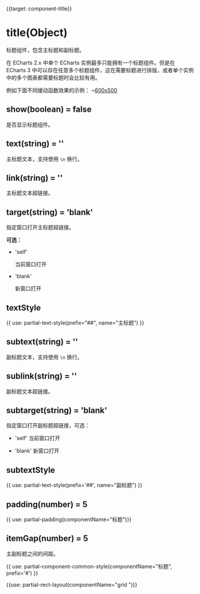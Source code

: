 
{{target: component-title}}

# title(Object)

标题组件，包含主标题和副标题。

在 ECharts 2.x 中单个 ECharts 实例最多只能拥有一个标题组件。但是在 ECharts 3 中可以存在任意多个标题组件，这在需要标题进行排版，或者单个实例中的多个图表都需要标题时会比较有用。

例如下面不同缓动函数效果的示例：
~[600x500](${galleryViewPath}line-easing&edit=1&reset=1)

## show(boolean) = false

是否显示标题组件。

## text(string) = ''

主标题文本，支持使用 `\n` 换行。

## link(string) = ''

主标题文本超链接。

## target(string) = 'blank'

指定窗口打开主标题超链接。

**可选：**

+ 'self'

    当前窗口打开

+ 'blank'

    新窗口打开

## textStyle

{{ use: partial-text-style(prefix="##", name="主标题") }}

## subtext(string) = ''

副标题文本，支持使用 `\n` 换行。


## sublink(string) = ''

副标题文本超链接。


## subtarget(string) = 'blank'

指定窗口打开副标题超链接，可选：

+ 'self' 当前窗口打开

+ 'blank' 新窗口打开

## subtextStyle

{{ use: partial-text-style(prefix='##', name="副标题") }}

## padding(number) = 5

{{ use: partial-padding(componentName="标题")}}

## itemGap(number) = 5

主副标题之间的间距。

{{ use: partial-component-common-style(componentName="标题", prefix='#') }}

{{use: partial-rect-layout(componentName="grid ")}}



